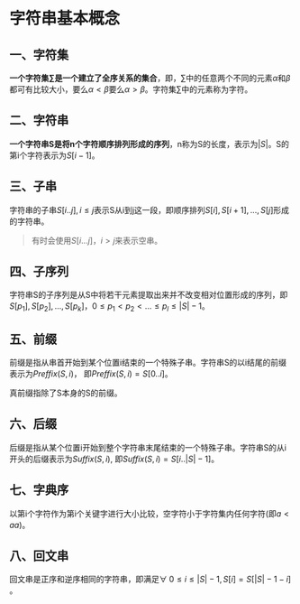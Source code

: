 # 字符串基本概念

## 一、字符集

**一个字符集$\sum$是一个建立了全序关系的集合**，即，$\sum$中的任意两个不同的元素$\alpha$和$\beta$都可有比较大小，要么$\alpha < \beta$要么$\alpha > \beta$。字符集$\sum$中的元素称为字符。



## 二、字符串

**一个字符串S是将n个字符顺序排列形成的序列**，n称为S的长度，表示为$|S|$。S的第i个字符表示为$S[i - 1]$。



## 三、子串

字符串的子串$S[i..j], i \le j$表示S从i到j这一段，即顺序排列$S[i], S[i + 1], ...,S[j]$形成的字符串。

> 有时会使用$S[i...j]， i \gt j$来表示空串。



## 四、子序列

字符串S的子序列是从S中将若干元素提取出来并不改变相对位置形成的序列，即 $S[p_1], S[p_2], ..., S[p_k]， 0 \le p_1 \lt p_2 \lt ...\le p_l \le |S| - 1$。



## 五、前缀

前缀是指从串首开始到某个位置i结束的一个特殊子串。字符串S的以i结尾的前缀表示为$Preffix(S, i)$， 即$Preffix(S, i) = S[0..i]$。

真前缀指除了S本身的S的前缀。



## 六、后缀

后缀是指从某个位置i开始到整个字符串末尾结束的一个特殊子串。字符串S的从i开头的后缀表示为$Suffix(S, i)$, 即$Suffix(S, i) = S[i..|S|-1]$。



## 七、字典序

以第i个字符作为第i个关键字进行大小比较，空字符小于字符集内任何字符(即$a \lt aa$)。



## 八、回文串

回文串是正序和逆序相同的字符串，即满足$\forall \;0 \le i \le |S| - 1, S[i] = S[|S| - 1 - i]$ 。

